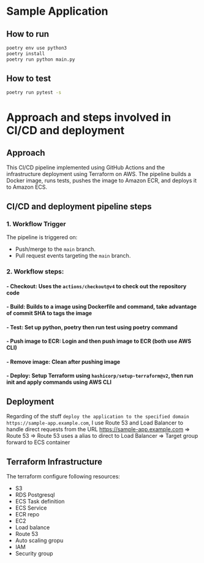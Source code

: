 # Sample Application

## How to run

```bash
poetry env use python3
poetry install
poetry run python main.py
```

## How to test

```bash
poetry run pytest -s
```

# Approach and steps involved in CI/CD and deployment

## Approach

This CI/CD pipeline implemented using GitHub Actions and the infrastructure deployment using Terraform on AWS. The pipeline builds a Docker image, runs tests, pushes the image to Amazon ECR, and deploys it to Amazon ECS.

## CI/CD and deployment pipeline steps

### 1. Workflow Trigger
The pipeline is triggered on:
- Push/merge to the `main` branch.
- Pull request events targeting the `main` branch.

### 2. Workflow steps:
#### - Checkout: Uses the `actions/checkout@v4` to check out the repository code
#### - Build: Builds to a image using Dockerfile and command, take advantage of commit SHA to tags the image
#### - Test: Set up python, poetry then run test using poetry command
#### - Push image to ECR: Login and then push image to ECR (both use AWS CLI)
#### - Remove image: Clean after pushing image
#### - Deploy: Setup Terraform using `hashicorp/setup-terraform@v2`, then run init and apply commands using AWS CLI 

## Deployment
Regarding of the stuff `deploy the application to the specified domain https://sample-app.example.com`, I use Route 53 and Load Balancer to handle direct requests from the URL https://sample-app.example.com => Route 53 => Route 53 uses a alias to direct to Load Balancer => Target group forward to ECS container

## Terraform Infrastructure
The terraform configure following resources:
- S3
- RDS Postgresql
- ECS Task definition
- ECS Service
- ECR repo
- EC2
- Load balance
- Route 53
- Auto scaling gropu
- IAM
- Security group